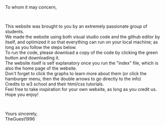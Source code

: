 To whom it may concern,

<br>

This website was brought to you by an extremely passionate group of students.
<br>
We made the website using both visual studio code and the github editor by itself, and optimized it so that everything can run on your local machine; as long as you follow the steps below.
<br>
To run the code, please download a copy of the code by clicking the green button and downloading it.
<br>
The website itself is self explanatory once you run the "index" file, which is also the home page of the website.
<br>
Don't forget to click the graphs to learn more about them (or click the hamburger menu, then the double arrows to go directly to the info)
<br>
Credits to w3 school and their html/css tutorials.
<br>
Feel free to take inspiration for your own website, as long as you credit us.
<br>
Hope you enjoy!

<br>

Yours sincerely,
<br>
TheGuest1996

